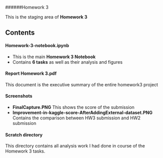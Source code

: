 ######Homework 3

This is the staging area of **Homework 3**

Contents
-------------


#### Homework-3-notebook.ipynb
 
 - This is the main **Homework 3 Notebook**
 - Contains **6 tasks** as well as their analysis and figures

#### Report Homework 3.pdf

This document is the executive summary of the entire homework3 project

#### Screenshots
 
 -  **FinalCapture.PNG** This shows the score of the submission
 -  **Improvement-in-kaggle-score-AfterAddingExternal-dataset.PNG** Contains the comparison between HW3 submission and HW2 submission

#### Scratch directory
This directory contains all analysis work I had done in course of the Homework 3 tasks.

